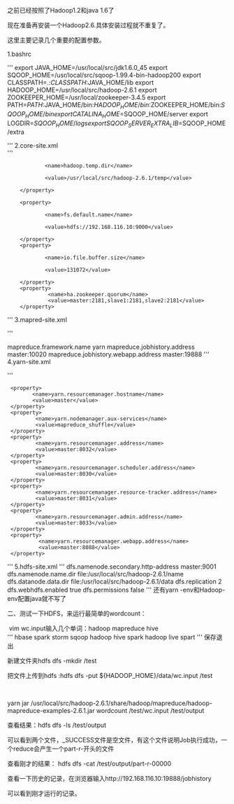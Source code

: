 之前已经按照了Hadoop1.2和java 1.6了

现在准备再安装一个Hadoop2.6.具体安装过程就不重复了。

这里主要记录几个重要的配置参数。

1.bashrc  

'''
export JAVA_HOME=/usr/local/src/jdk1.6.0_45
export SQOOP_HOME=/usr/local/src/sqoop-1.99.4-bin-hadoop200
export CLASSPATH=.:$CLASSPATH:$JAVA_HOME/lib
export HADOOP_HOME=/usr/local/src/hadoop-2.6.1
export ZOOKEEPER_HOME=/usr/local/zookeeper-3.4.5
export PATH=$PATH:$JAVA_HOME/bin:$HADOOP_HOME/bin:$ZOOKEEPER_HOME/bin:$SQOOP_HOME/bin
export CATALINA_HOME=$SQOOP_HOME/server
export LOGDIR=$SQOOP_HOME/logs
export SQOOP_SERVER_EXTRA_LIB=$SQOOP_HOME/extra  

'''
2.core-site.xml  
'''
<configuration>
        <property>
 
                <name>hadoop.temp.dir</name>
 
                <value>/usr/local/src/hadoop-2.6.1/temp</value>
 
        </property>
 
        <property>
 
                <name>fs.default.name</name>
 
                <value>hdfs://192.168.116.10:9000</value>
 
        </property>
        <property>
 
                <name>io.file.buffer.size</name>
 
                <value>131072</value>
 
        </property>
        <property>
                 <name>ha.zookeeper.quorum</name>
                 <value>master:2181,slave1:2181,slave2:2181</value>
        </property>
</configuration>
'''
3.mapred-site.xml  

'''
 
<configuration>
<property>
<name>mapreduce.framework.name</name>
<value>yarn</value>
</property>
 
 
<property>
<name>mapreduce.jobhistory.address</name>
<value>master:10020</value>
</property>
 
 
<property>
<name>mapreduce.jobhistory.webapp.address</name>
<value>master:19888</value>
</property>
</configuration>  
'''
4.yarn-site.xml
  
  '''
<configuration>
 
<!-- Site specific YARN configuration properties -->
     <property>
            <name>yarn.resourcemanager.hostname</name>
            <value>master</value>
     </property>
     <property>
             <name>yarn.nodemanager.aux-services</name>
             <value>mapreduce_shuffle</value>
     </property>
     <property>
             <name>yarn.resourcemanager.address</name>
             <value>master:8032</value>
     </property>
     <property>
             <name>yarn.resourcemanager.scheduler.address</name>
             <value>master:8030</value>
     </property>
     <property>
             <name>yarn.resourcemanager.resource-tracker.address</name>
             <value>master:8031</value>
     </property>
     <property>
             <name>yarn.resourcemanager.admin.address</name>
             <value>master:8033</value>
     </property>
     <property>
              <name>yarn.resourcemanager.webapp.address</name>
              <value>master:8088</value>
     </property>
</configuration>  
'''
5.hdfs-site.xml  
'''
<configuration>
<property>
<name>dfs.namenode.secondary.http-address</name>
<value>master:9001</value>
</property>
 
 
<property>
<name>dfs.namenode.name.dir</name>
<value>file:/usr/local/src/hadoop-2.6.1/name</value>
</property>
 
 
<property>
<name>dfs.datanode.data.dir</name>
<value>file:/usr/local/src/hadoop-2.6.1/data</value>
</property>
 
 
<property>
<name>dfs.replication</name>
<value>2</value>
</property>
 
 
<property>
<name>dfs.webhdfs.enabled</name>
<value>true</value>
</property>
 
 
<property>
<name>dfs.permissions</name>
<value>false</value>
</property>
 
 
</configuration>  
'''
还有yarn -env和Hadoop-env配置java就不写了

二、测试一下HDFS，来运行最简单的wordcount：

 vim wc.input输入几个单词：hadoop mapreduce hive  
 '''
hbase spark storm
sqoop hadoop hive
spark hadoop
live spart
'''
保存退出

新建文件夹hdfs dfs -mkdir /test

把文件上传到hdfs :hdfs dfs -put ${HADOOP_HOME}/data/wc.input /test

 

yarn jar /usr/local/src/hadoop-2.6.1/share/hadoop/mapreduce/hadoop-mapreduce-examples-2.6.1.jar wordcount /test/wc.input /test/output



查看结果：hdfs dfs -ls /test/output

可以看到两个文件，_SUCCESS文件是空文件，有这个文件说明Job执行成功，一个reduce会产生一个part-r-开头的文件



查看刚才的结果： hdfs dfs -cat /test/output/part-r-00000



查看一下历史的记录，在浏览器输入http://192.168.116.10:19888/jobhistory

可以看到刚才运行的记录。



